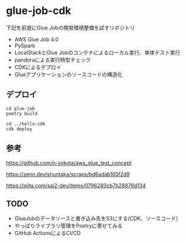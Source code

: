 # glue-job-cdk
下記を前提にGlue Jobの開発環境整備を試すリポジトリ

* AWS Glue Job 4.0
* PySpark
* LocalStackとGlue Jobのコンテナによるローカル実行、単体テスト実行
* pandoraによる実行時型チェック
* CDKによるデプロイ
* Glueアプリケーションのソースコードの構造化


## デプロイ
```
cd glue-job
poetry build

cd ../hello-cdk
cdk deploy
```


## 参考
https://github.com/n-yokota/aws_glue_test_concept

https://zenn.dev/shuntaka/scraps/bd6adab165f2d9

https://qiita.com/sai2-dev/items/0796280cb7b28876d134


## TODO
* GlueJobのデータソースと書き込み先をS3にする(CDK、ソースコード)
* やっぱりライブラリ管理をPoetryに寄せてみる
* GitHub ActionsによるCI/CD